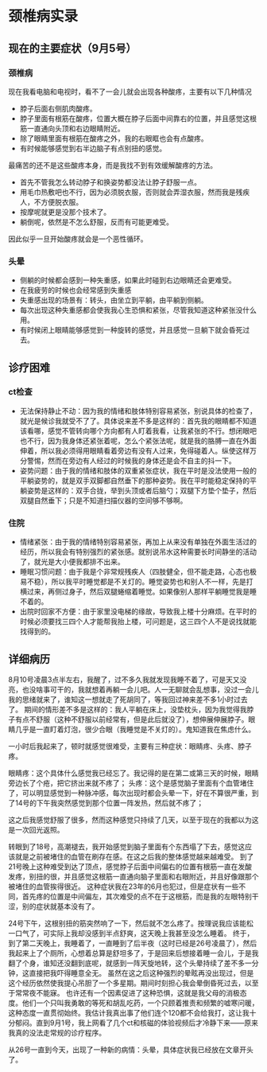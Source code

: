 # 颈椎病实录

## 现在的主要症状（9月5号）

### 颈椎病

现在我看电脑和电视时，看不了一会儿就会出现各种酸疼，主要有以下几种情况

- 脖子后面右侧肌肉酸疼。
- 脖子里面有根筋在酸疼，位置大概在脖子后面中间靠右的位置，并且感觉这根筋一直通向头顶和右边眼睛附近。
- 除了眼睛里面有根筋在酸疼之外，我的右眼眶也会有点酸疼。
- 有时候能够感觉到右半边脑子有点别扭的感觉。

最痛苦的还不是这些酸疼本身，而是我找不到有效缓解酸疼的方法。

- 首先不管我怎么转动脖子和换姿势都没法让脖子舒服一点。
- 用毛巾热敷吧也不行，因为必须脱衣服，否则就会弄湿衣服，然而我是残疾人，不方便脱衣服。
- 按摩呢就更是没那个技术了。
- 躺倒呢，依然是不怎么舒服，反而有可能更难受。

因此似乎一旦开始酸疼就会是一个恶性循环。

### 头晕

- 侧躺的时候都会感到一种失重感，如果此时碰到右边眼睛还会更难受。
- 在我疲劳的时候也会经常感到失重感
- 失重感出现的场景有：转头，由坐立到平躺，由平躺到侧躺。
- 每次出现这种失重感都会使我我心生恐惧和紧张，尽管我知道这种紧张没什么用。
- 有时候闭上眼睛能够感觉到一种旋转的感觉，并且感觉一旦躺下就会昏死过去。

## 诊疗困难

### ct检查

- 无法保持静止不动：因为我的情绪和肢体特别容易紧张，别说具体的检查了，就光是候诊我就受不了了。具体说来差不多是这样的：首先我的眼睛都不知道该看哪，感觉不管转向哪个方向都有人盯着我看，让我紧张的不行。想闭眼吧也不行，因为我身体还紧张着呢，怎么个紧张法呢，就是我的胳膊一直在外面伸着，所以我必须得用眼睛看着旁边有没有人过来，免得碰着人。纵使这样万分警惕，然而在旁边有人经过的时候我的身体还是会不自主的抖一下。
- 姿势问题：由于我的情绪和肢体的双重紧张症状，我在平时是没法使用一般的平躺姿势的，就是双手双脚都自然垂下的那种姿势。我在平时能稳定保持的平躺姿势是这样的：双手合拢，举到头顶或者后脑勺；双腿下方垫个垫子，然后双腿自然垂下；只是不知道扫描仪器的空间够不够啊。

### 住院

- 情绪紧张：由于我的情绪特别容易紧张，再加上从来没有单独在外面生活过的经历，所以我会有特别强烈的紧张感。就别说吊水这种需要长时间静坐的活动了，就光是大小便我都排不出来。
- 睡眠习惯问题：由于我是个非常规残疾人（四肢健全，但不能走路，心态也极易不稳），所以我平时睡觉都是不关灯的。睡觉姿势也和别人不一样，先是打横过来，再侧过身子，然后双腿蜷缩着睡觉。如果像别人那样平躺睡觉我是睡不着的。
- 出院时回家不方便：由于家里没电梯的缘故，导致我上楼十分麻烦。在平时的时候必须要找三四个人才能帮我抬上楼，可问题是，这三四个人不是说找就能找得到的。

## 详细病历

8月10号凌晨3点半左右，我醒了，过不多久我就发现我睡不着了，可是天又没亮，也没啥事可干的，我就想着再躺一会儿吧。人一无聊就会乱想事，没过一会儿我的思绪就来了，谁知这一想就走了死胡同了，等我回过神来差不多1小时过去了。
期间的情形差不多是这样的：我人平躺在床上，没垫枕头，因为我觉得我脖子有点不舒服（这种不舒服以前经常有，但是此后就没了），想伸展伸展脖子。眼睛几乎是一直盯着灯泡，很少合眼（我睡觉是不关灯的）。鬼知道我在焦虑什么。

一小时后我起来了，顿时就感觉很难受，主要有三种症状：眼睛疼、头疼、脖子疼。

眼睛疼：这个具体什么感觉我已经忘了。我记得的是在第二或第三天的时候，眼睛旁边长了个疮，把它挤出来就不疼了；
头疼：这个是感觉脑子里面有个血管堵住了，可以明显感觉到一种脉冲感，每次出现时都会头晕一下，好在不算很严重，到了14号的下午我突然感觉到那个位置一阵发热，然后就不疼了；

这之后我感觉舒服了很多，然而这种感觉只持续了几天，以至于现在的我都以为这是一次回光返照。

转眼到了18号，高潮褪去，我开始感觉到脑子里面有个东西塌了下去，感觉这应该就是之前被堵住的血管在刷存在感。在这之后我的整体感觉越来越难受。
到了21号晚上这种难受到达了顶点，感觉脖子后面中间偏右的位置有根筋一直在发酸发疼，别扭的很，并且感觉这根筋一直通向脑子里面和右眼附近，并且好像跟那个被堵住的血管挨得很近。
这种症状我在23年的6月也犯过，但是症状有一些不同，首先疼的位置是中间偏左，其次难受的点不在于这根筋，而是我的左眼特别干涩，别的症状就基本没有了。

24号下午，这根别扭的筋突然响了一下，然后就不怎么疼了。按理说我应该能松一口气了，可实际上我却没感到半点舒爽，这天晚上我甚至没怎么睡着。
终于，到了第二天晚上，我睡着了，一直睡到了后半夜（这时已经是26号凌晨了），然后我起来上了个厕所，心想着总算是舒坦多了，于是回来后想接着睡一会儿，于是我翻了个身，谁知还没翻到底呢，就感到一阵天旋地转，这个头晕持续了差不多一分钟，这直接把我吓得睡意全无。
虽然在这之后这种强烈的晕眩再没出现过，但是这个经历依然使我提心吊胆了一个多星期。期间时刻担心我会晕倒昏死过去，以至于常常夜不能寐。
也许还有一个因素促进了这种恐惧，这就是我父母的消极态度。他们一个只叫我勇敢的等死和胡乱吃药，一个只顾着推责和频繁的嘘寒问暖，这种态度一直贯彻始终。我估计我真出事了他们连个120都不会给我打，这让我十分郁闷。直到9月1号，我上网看了几个ct和核磁的体验视频后才冷静下来——原来我真的没法走常规的诊疗程序。

从26号一直到今天，出现了一种新的病情：头晕，具体症状我已经放在文章开头了。
